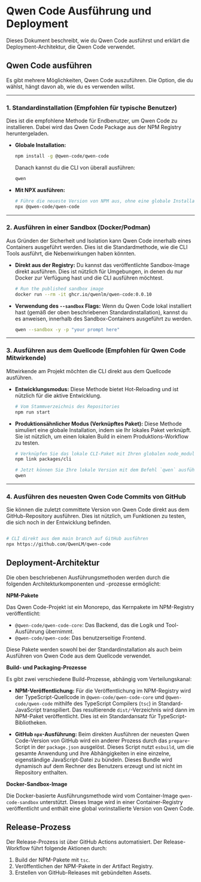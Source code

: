 # Qwen Code Ausführung und Deployment

Dieses Dokument beschreibt, wie du Qwen Code ausführst und erklärt die Deployment-Architektur, die Qwen Code verwendet.

## Qwen Code ausführen

Es gibt mehrere Möglichkeiten, Qwen Code auszuführen. Die Option, die du wählst, hängt davon ab, wie du es verwenden willst.

---

### 1. Standardinstallation (Empfohlen für typische Benutzer)

Dies ist die empfohlene Methode für Endbenutzer, um Qwen Code zu installieren. Dabei wird das Qwen Code Package aus der NPM Registry heruntergeladen.

- **Globale Installation:**

  ```bash
  npm install -g @qwen-code/qwen-code
  ```

  Danach kannst du die CLI von überall ausführen:

  ```bash
  qwen
  ```

- **Mit NPX ausführen:**

  ```bash
  # Führe die neueste Version von NPM aus, ohne eine globale Installation
  npx @qwen-code/qwen-code
  ```

---

### 2. Ausführen in einer Sandbox (Docker/Podman)

Aus Gründen der Sicherheit und Isolation kann Qwen Code innerhalb eines Containers ausgeführt werden. Dies ist die Standardmethode, wie die CLI Tools ausführt, die Nebenwirkungen haben könnten.

- **Direkt aus der Registry:**
  Du kannst das veröffentlichte Sandbox-Image direkt ausführen. Dies ist nützlich für Umgebungen, in denen du nur Docker zur Verfügung hast und die CLI ausführen möchtest.
  ```bash
  # Run the published sandbox image
  docker run --rm -it ghcr.io/qwenlm/qwen-code:0.0.10
  ```
- **Verwendung des `--sandbox` Flags:**
  Wenn du Qwen Code lokal installiert hast (gemäß der oben beschriebenen Standardinstallation), kannst du es anweisen, innerhalb des Sandbox-Containers ausgeführt zu werden.
  ```bash
  qwen --sandbox -y -p "your prompt here"
  ```

---

### 3. Ausführen aus dem Quellcode (Empfohlen für Qwen Code Mitwirkende)

Mitwirkende am Projekt möchten die CLI direkt aus dem Quellcode ausführen.

- **Entwicklungsmodus:**
  Diese Methode bietet Hot-Reloading und ist nützlich für die aktive Entwicklung.
  ```bash
  # Vom Stammverzeichnis des Repositories
  npm run start
  ```
- **Produktionsähnlicher Modus (Verknüpftes Paket):**
  Diese Methode simuliert eine globale Installation, indem sie Ihr lokales Paket verknüpft. Sie ist nützlich, um einen lokalen Build in einem Produktions-Workflow zu testen.

  ```bash
  # Verknüpfen Sie das lokale CLI-Paket mit Ihren globalen node_modules
  npm link packages/cli

  # Jetzt können Sie Ihre lokale Version mit dem Befehl `qwen` ausführen
  qwen
  ```

---

### 4. Ausführen des neuesten Qwen Code Commits von GitHub

Sie können die zuletzt committete Version von Qwen Code direkt aus dem GitHub-Repository ausführen. Dies ist nützlich, um Funktionen zu testen, die sich noch in der Entwicklung befinden.

```bash

# CLI direkt aus dem main branch auf GitHub ausführen
npx https://github.com/QwenLM/qwen-code
```

## Deployment-Architektur

Die oben beschriebenen Ausführungsmethoden werden durch die folgenden Architekturkomponenten und -prozesse ermöglicht:

**NPM-Pakete**

Das Qwen Code-Projekt ist ein Monorepo, das Kernpakete im NPM-Registry veröffentlicht:

- `@qwen-code/qwen-code-core`: Das Backend, das die Logik und Tool-Ausführung übernimmt.
- `@qwen-code/qwen-code`: Das benutzerseitige Frontend.

Diese Pakete werden sowohl bei der Standardinstallation als auch beim Ausführen von Qwen Code aus dem Quellcode verwendet.

**Build- und Packaging-Prozesse**

Es gibt zwei verschiedene Build-Prozesse, abhängig vom Verteilungskanal:

- **NPM-Veröffentlichung:** Für die Veröffentlichung im NPM-Registry wird der TypeScript-Quellcode in `@qwen-code/qwen-code-core` und `@qwen-code/qwen-code` mithilfe des TypeScript Compilers (`tsc`) in Standard-JavaScript transpiliert. Das resultierende `dist/`-Verzeichnis wird dann im NPM-Paket veröffentlicht. Dies ist ein Standardansatz für TypeScript-Bibliotheken.

- **GitHub `npx`-Ausführung:** Beim direkten Ausführen der neuesten Qwen Code-Version von GitHub wird ein anderer Prozess durch das `prepare`-Script in der `package.json` ausgelöst. Dieses Script nutzt `esbuild`, um die gesamte Anwendung und ihre Abhängigkeiten in eine einzelne, eigenständige JavaScript-Datei zu bündeln. Dieses Bundle wird dynamisch auf dem Rechner des Benutzers erzeugt und ist nicht im Repository enthalten.

**Docker-Sandbox-Image**

Die Docker-basierte Ausführungsmethode wird vom Container-Image `qwen-code-sandbox` unterstützt. Dieses Image wird in einer Container-Registry veröffentlicht und enthält eine global vorinstallierte Version von Qwen Code.

## Release-Prozess

Der Release-Prozess ist über GitHub Actions automatisiert. Der Release-Workflow führt folgende Aktionen durch:

1.  Build der NPM-Pakete mit `tsc`.
2.  Veröffentlichen der NPM-Pakete in der Artifact Registry.
3.  Erstellen von GitHub-Releases mit gebündelten Assets.